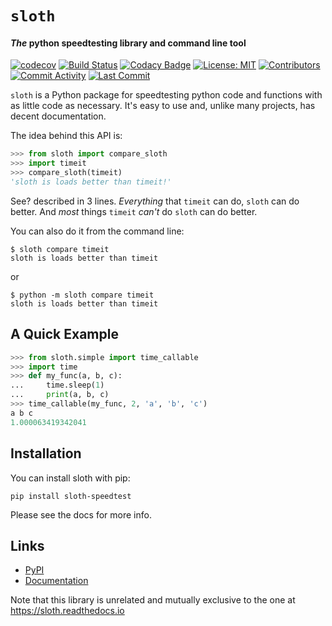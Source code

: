 # `sloth`

#### *The* python speedtesting library and command line tool

[![codecov](https://codecov.io/gh/fluffykoalas/sloth/branch/dev/graph/badge.svg)](https://codecov.io/gh/fluffykoalas/sloth)
[![Build Status](https://dev.azure.com/FluffyKoalas/Sloth/_apis/build/status/fluffykoalas.sloth?branchName=dev)](https://dev.azure.com/FluffyKoalas/Sloth/_build/latest?definitionId=2&branchName=dev)
[![Codacy Badge](https://api.codacy.com/project/badge/Grade/3f46b1c00c674ce4b614be082c17ef5b)](https://www.codacy.com/gh/fluffykoalas/sloth?utm_source=github.com&amp;utm_medium=referral&amp;utm_content=fluffykoalas/sloth&amp;utm_campaign=Badge_Grade)
[![License: MIT](https://img.shields.io/badge/License-MIT-brightgreen.svg)](https://choosealicense.com/licenses/mit/)
[![Contributors](https://img.shields.io/github/contributors/fluffykoalas/sloth.svg)](https://github.com/fluffykoalas/sloth/pulse)
[![Commit Activity](https://img.shields.io/github/commit-activity/w/fluffykoalas/sloth.svg)](https://github.com/fluffykoalas/sloth/graphs/commit-activity)
[![Last Commit](https://img.shields.io/github/last-commit/fluffykoalas/sloth.svg)](https://github.com/fluffykoalas/sloth/commits)

`sloth` is a Python package for speedtesting python code and functions with as little code as necessary.
It's easy to use and, unlike many projects, has decent documentation.

The idea behind this API is:

```python
>>> from sloth import compare_sloth
>>> import timeit
>>> compare_sloth(timeit)
'sloth is loads better than timeit!'
```

See? described in 3 lines. *Everything* that `timeit` can do, `sloth` can do better. And *most* things `timeit` *can't*
do `sloth` can do better.

You can also do it from the command line:

```
$ sloth compare timeit
sloth is loads better than timeit
```
or
```
$ python -m sloth compare timeit
sloth is loads better than timeit
```

## A Quick Example

```python
>>> from sloth.simple import time_callable
>>> import time
>>> def my_func(a, b, c):
...     time.sleep(1)
...     print(a, b, c)
>>> time_callable(my_func, 2, 'a', 'b', 'c')
a b c
1.000063419342041
```


## Installation

You can install sloth with pip:

```
pip install sloth-speedtest
```

Please see the docs for more info.

## Links

* [PyPI](https://pypi.org/project/sloth-speedtest)
* [Documentation](https://sloth.fluffykoalas.org)


Note that this library is unrelated and mutually exclusive to 
the one at https://sloth.readthedocs.io
